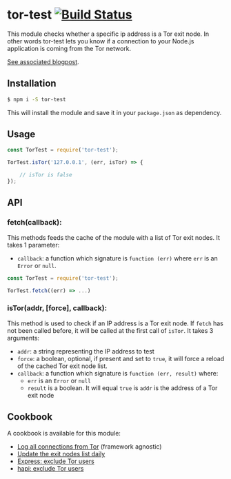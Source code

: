 # tor-test [![Build Status](https://travis-ci.org/sqreen/tor-test.svg?branch=master)](https://travis-ci.org/sqreen/tor-test)

This module checks whether a specific ip address is a Tor exit node. In other words tor-test lets you know if a connection
to your Node.js application is coming from the Tor network.

[See associated blogpost](https://blog.sqreen.io/identify-tor-connections-node-js-tor-test/).

## Installation

```sh
$ npm i -S tor-test
```
This will install the module and save it in your `package.json` as dependency.

## Usage

```js
const TorTest = require('tor-test');

TorTest.isTor('127.0.0.1', (err, isTor) => {

    // isTor is false
});
```

## API

### fetch(callback):

This methods feeds the cache of the module with a list of Tor exit nodes.
It takes 1 parameter:
* `callback`: a function which signature is `function (err)` where `err` is an `Error` or `null`.

```js
const TorTest = require('tor-test');

TorTest.fetch((err) => ...)
```

### isTor(addr, [force], callback):

This method is used to check if an IP address is a Tor exit node.
If `fetch` has not been called before, it will be called at the first call of `isTor`.
It takes 3 arguments:
* `addr`: a string representing the IP address to test
* `force`: a boolean, optional, if present and set to `true`, it will force a reload of the cached Tor exit node list.
* `callback`: a function which signature is `function (err, result)` where:
    * `err` is an `Error` or `null`
    * `result` is a boolean. It will equal `true` is `addr` is the address of a Tor exit node
    

## Cookbook

A cookbook is available for this module:
* [Log all connections from Tor](./cookbook/log.md) (framework agnostic)
* [Update the exit nodes list daily](./cookbook/update.md)
* [Express: exclude Tor users](./cookbook/express.md)
* [hapi: exclude Tor users](./cookbook/express.md)

